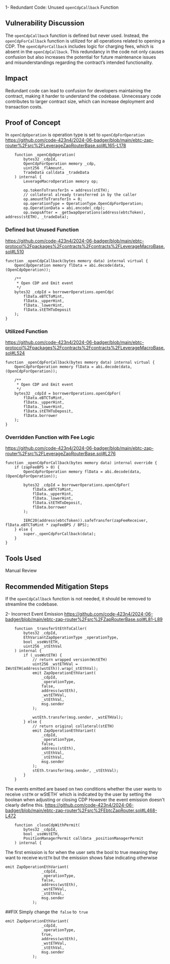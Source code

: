 


1-  Redundant Code: Unused `openCdpCallback` Function

## Vulnerability Discussion
 The `openCdpCallback` function is defined but never used. Instead, the `openCdpForCallback` function is utilized for all operations related to opening a CDP. The `openCdpForCallback` includes logic for charging fees, which is absent in the `openCdpCallback`. This redundancy in the code not only causes confusion but also increases the potential for future maintenance issues and misunderstandings regarding the contract’s intended functionality.

## Impact
 Redundant code can lead to confusion for developers maintaining the contract, making it harder to understand the codebase.
 Unnecessary code contributes to larger contract size, which can increase deployment and transaction costs.

## Proof of Concept
In `openCdpOperation` is operation type is set to `openCdpForOperation`
https://github.com/code-423n4/2024-06-badger/blob/main/ebtc-zap-router%2Fsrc%2FLeverageZapRouterBase.sol#L165-L178
```solidity
    function _openCdpOperation(
        bytes32 _cdpId,
        OpenCdpForOperation memory _cdp,
        uint256 _flAmount,
        TradeData calldata _tradeData
    ) internal {
        LeverageMacroOperation memory op;

        op.tokenToTransferIn = address(stETH);
        // collateral already transferred in by the caller
        op.amountToTransferIn = 0;
        op.operationType = OperationType.OpenCdpForOperation;
        op.OperationData = abi.encode(_cdp);
        op.swapsAfter = _getSwapOperations(address(ebtcToken), address(stETH), _tradeData);
```


### Defined but Unused Function
https://github.com/code-423n4/2024-06-badger/blob/main/ebtc-protocol%2Fpackages%2Fcontracts%2Fcontracts%2FLeverageMacroBase.sol#L510
```solidity
function _openCdpCallback(bytes memory data) internal virtual {
    OpenCdpOperation memory flData = abi.decode(data, (OpenCdpOperation));

    /**
     * Open CDP and Emit event
     */
    bytes32 _cdpId = borrowerOperations.openCdp(
        flData.eBTCToMint,
        flData._upperHint,
        flData._lowerHint,
        flData.stETHToDeposit
    );
}
```

### Utilized Function
https://github.com/code-423n4/2024-06-badger/blob/main/ebtc-protocol%2Fpackages%2Fcontracts%2Fcontracts%2FLeverageMacroBase.sol#L524
```solidity
function _openCdpForCallback(bytes memory data) internal virtual {
    OpenCdpForOperation memory flData = abi.decode(data, (OpenCdpForOperation));

    /**
     * Open CDP and Emit event
     */
    bytes32 _cdpId = borrowerOperations.openCdpFor(
        flData.eBTCToMint,
        flData._upperHint,
        flData._lowerHint,
        flData.stETHToDeposit,
        flData.borrower
    );
}
```

### Overridden Function with Fee Logic

https://github.com/code-423n4/2024-06-badger/blob/main/ebtc-zap-router%2Fsrc%2FLeverageZapRouterBase.sol#L276
```solidity
function _openCdpForCallback(bytes memory data) internal override {
    if (zapFeeBPS > 0) {
        OpenCdpForOperation memory flData = abi.decode(data, (OpenCdpForOperation));

        bytes32 _cdpId = borrowerOperations.openCdpFor(
            flData.eBTCToMint,
            flData._upperHint,
            flData._lowerHint,
            flData.stETHToDeposit,
            flData.borrower
        );

        IERC20(address(ebtcToken)).safeTransfer(zapFeeReceiver, flData.eBTCToMint * zapFeeBPS / BPS);
    } else {
        super._openCdpForCallback(data);
    }
}
```



## Tools Used
Manual Review 

## Recommended Mitigation Steps
 If the `openCdpCallback` function is not needed, it should be removed to streamline the codebase.




2- Incorrect Event Emission 
https://github.com/code-423n4/2024-06-badger/blob/main/ebtc-zap-router%2Fsrc%2FZapRouterBase.sol#L81-L89
```solidity
    function _transferStEthToCaller(
        bytes32 _cdpId,
        EthVariantZapOperationType _operationType,
        bool _useWstETH,
        uint256 _stEthVal
    ) internal {
        if (_useWstETH) {
            // return wrapped version(WstETH)
            uint256 _wstETHVal = IWstETH(address(wstEth)).wrap(_stEthVal);
            emit ZapOperationEthVariant(
                _cdpId,
                _operationType,
                false,
                address(wstEth),
                _wstETHVal,
                _stEthVal,
                msg.sender
            );

            wstEth.transfer(msg.sender, _wstETHVal);
        } else {
            // return original collateral(stETH)
            emit ZapOperationEthVariant(
                _cdpId,
                _operationType,
                false,
                address(stEth),
                _stEthVal,
                _stEthVal,
                msg.sender
            );
            stEth.transfer(msg.sender, _stEthVal);
        }
    }
```

The events emitted are based on two conditions whether the user wants to receive `stETH` or wStETH` which is indicated by the user by setting the boolean when adjusting or closing CDP 
However the event emission doesn't clearly define this.
https://github.com/code-423n4/2024-06-badger/blob/main/ebtc-zap-router%2Fsrc%2FEbtcZapRouter.sol#L468-L472
```solidity
    function _closeCdpWithPermit(
        bytes32 _cdpId,
        bool _useWstETH,
        PositionManagerPermit calldata _positionManagerPermit
    ) internal {
```


The first  emission is for when the user sets the bool to true meaning they want to receive `WstETH` but the emission shows false indicating otherwise 
```solidity
emit ZapOperationEthVariant(
                _cdpId,
                _operationType,
                false,
                address(wstEth),
                _wstETHVal,
                _stEthVal,
                msg.sender
            );
```

##FIX 
Simply change the` false` to` true`

```solidity
emit ZapOperationEthVariant(
                _cdpId,
                _operationType,
                true,
                address(wstEth),
                _wstETHVal,
                _stEthVal,
                msg.sender
            );
```